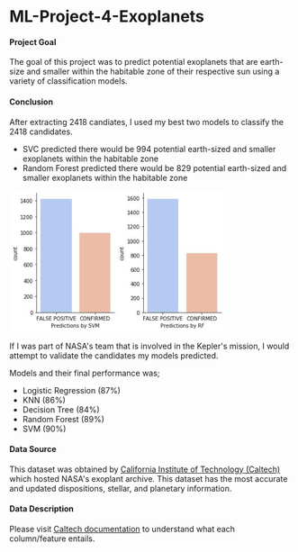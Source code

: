# ML-Project-4-Exoplanets


#### Project Goal

The goal of this project was to predict potential exoplanets that are earth-size and smaller within the habitable zone of their respective sun using a variety of classification models.

#### Conclusion

After extracting 2418 candiates, I used my best two models to classify the 2418 candidates.
* SVC predicted there would be 994 potential earth-sized and smaller exoplanets within the habitable zone
* Random Forest predicted there would be 829 potential earth-sized and smaller exoplanets within the habitable zone

![](Pictures/countcan.JPG)

If I was part of NASA's team that is involved in the Kepler's mission, I would attempt to validate the candidates my models predicted. 

Models and their final performance was;
* Logistic Regression (87%)
* KNN (86%)
* Decision Tree (84%)
* Random Forest (89%)
* SVM (90%)


#### Data Source

This dataset was obtained by [California Institute of Technology (Caltech)](https://exoplanetarchive.ipac.caltech.edu/index.html) which hosted NASA's exoplant archive. 
This dataset has the most accurate and updated dispositions, stellar, and planetary information. 

#### Data Description

Please visit [Caltech documentation](https://exoplanetarchive.ipac.caltech.edu/applications/DocSet/index.html?doctree=/docs/docmenu.xml&startdoc=1) to understand what each column/feature entails. 

